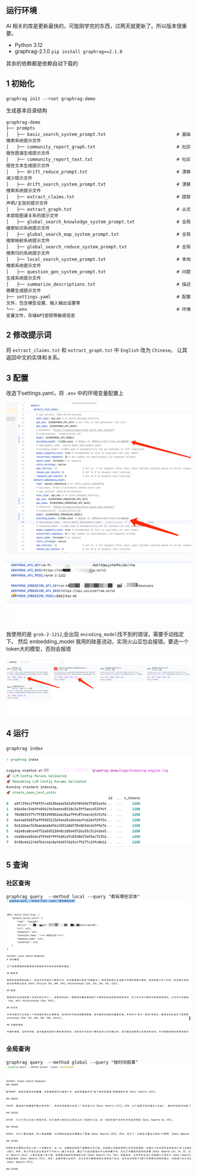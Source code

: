 

## 运行环境

AI 相关的库是更新最快的，可能刚学完的东西，过两天就更新了。所以版本很重要。

- Python 3.12
- graphrag-2.1.0
`pip install graphrag==2.1.0`

其余的依赖都是依赖自动下载的




## 1 初始化

`graphrag init --root graphrag-demo`

 生成基本目录结构

```
graphrag-demo
├── prompts
│   ├── basic_search_system_prompt.txt                           # 基础搜索系统提示文件
│   ├── community_report_graph.txt                               # 社区报告图谱生成提示文件
│   ├── community_report_text.txt                                # 社区报告文本生成提示文件
│   ├── drift_reduce_prompt.txt                                  # 漂移减少提示文件
│   ├── drift_search_system_prompt.txt                           # 漂移搜索系统提示文件
│   ├── extract_claims.txt                                       # 提取声明/主张的提示文件
│   ├── extract_graph.txt                                        # 从文本提取图谱关系的提示文件
│   ├── global_search_knowledge_system_prompt.txt                # 全局搜索知识系统提示文件
│   ├── global_search_map_system_prompt.txt                      # 全局搜索映射系统提示文件
│   ├── global_search_reduce_system_prompt.txt                   # 全局搜索归约系统提示文件
│   ├── local_search_system_prompt.txt                           # 本地搜索系统提示文件
│   ├── question_gen_system_prompt.txt                           # 问题生成系统提示文件
│   ├── summarize_descriptions.txt                               # 描述摘要生成提示文件
├── settings.yaml                                                # 配置文件，包含模型设置、输入输出设置等
└── .env                                                         # 环境变量文件，存储API密钥等敏感信息
```


## 2 修改提示词

将 `extract_claims.txt` 和 `extract_graph.txt` 中 `English` 改为 `Chinese`。 让其返回中文的实体和关系。

## 3 配置

改造下settings.yaml，将 `.env` 中的环境变量配置上

![img.png](img.png)

![img_1.png](img_1.png)


我使用的是 `grok-2-1212`,会出现 `encoding_model`找不到的错误，需要手动指定下。
然后 embedding_model 我用的硅基流动，实测火山豆包会报错。要选一个token大的模型，否则会报错

![img_2.png](img_2.png)




## 4 运行

`graphrag index`

![img_3.png](img_3.png)

## 5 查询

### 社区查询

`graphrag query  --method local --query "都有哪些实体"`
![img_4.png](img_4.png)

### 全局查询

`graphrag query  --method global --query "按时间叙事"`
![img_5.png](img_5.png)
